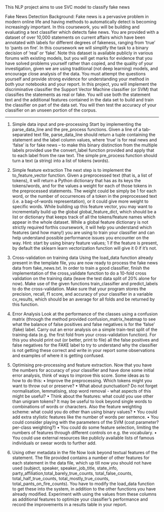 This NLP project aims to use SVC model to classify fake news

Fake News Detection
Background: Fake news is a pervasive problem in modern online life and having methods to
automatically detect is becoming increasingly important. In this coursework, you will be building and
evaluating a text classifier which detects fake news. You are provided with a dataset of over 10,000
statements on current affairs which have been annotated with labels for different degrees of fakeness,
ranging from ‘true’ to ‘pants on fire’. In this coursework we will simplify the task to a binary decision
of ‘real’ or ‘fake’.
Note this dataset is available publicly in various forums with existing models, but you will get marks
for evidence that you have solved problems yourself rather than copied, and the quality of your
investigation, given we are using traditional (not deep learning) models, and encourage close analysis
of the data. You must attempt the questions yourself and provide strong evidence for understanding
your method in both your notebooks and your report.
In this project, you will implement the discriminative classifier the Support Vector Machine
classifier (or SVM) that classifies the statements as real or fake. You will use both the statement text
and the additional features contained in the data set to build and train the classifier on part of the
data set. You will then test the accuracy of your classifier on an unseen portion of the corpus.

-------------------------

1. Simple data input and pre-processing Start by implementing the parse_data_line and
the pre_process functions. Given a line of a tab-separated text file, parse_data_line should return a
tuple containing the statement and the label column values, where ‘true’ is for real news and ‘false’ is
for fake news – to make this binary distinction from the multiple labels provided use the convert_label
function provided and apply that to each label from the raw text. The simple pre_process function
should turn a text (a string) into a list of tokens (words).

2. Simple feature extraction The next step is to implement the to_feature_vector function.
Given a preprocessed text (that is, a list of tokens), it will return a Python dictionary that has as its
keys the tokens/words, and for the values a weight for each of those tokens in the preprocessed
statements. The weight could be simply be 1 for each word, or the number of occurrences of a token
in the preprocessed text (i.e. a bag-of-words representation), or it could give more weight to specific
words. 
While building up this feature vector, you may want to incrementally build up the global
global_feature_dict, which should be a list or dictionary that keeps track of all the tokens/feature
names which appear in the whole dataset. While a global feature dictionary is not strictly required forthis coursework, it will help you understand which features (and how many!) you are using to train
your classifier and can help understand possible performance issues you encounter on the way.
Hint: start by using binary feature values; 1 if the feature is present, by default the sklearn learn
vectorization function will give it 0 if it’s not.

3. Cross-validation on training data Using the load_data function already present in the
template file, you are now ready to process the fake news data from fake_news.txt. In order to train
a good classifier, finish the implementation of the cross_validate function to do a 10-fold cross
validation on the training data (leave the test data split of 20% alone for now). Make use of the given
functions train_classifier and predict_labels to do the cross-validation. Make sure that your program
stores the precision, recall, f1 score, and accuracy of your classifier in a variable cv_results, which
should be an average for all folds and be returned by this function.

4. Error Analysis Look at the performance of the classes using a confusion matrix (through
the method provided confusion_matrix_heatmap to see what the balance of false positives and false
negatives is for the ‘false’ (fake) label. Carry out an error analysis on a simple train-test split of the
training data (e.g. the first fold from your cross-validation function). For this you should print out (or
better, print to file) all the false positives and false negatives for the FAKE label to try to understand
why the classifier is not getting these correct and write in your report some observations and examples
of where it is getting confused.

5. Optimising pre-processing and feature extraction. Now that you have the numbers for
accuracy of your classifier and have done some initial error analysis, think of ways to improve this
score. Some ideas as to how to do this:
• Improve the preprocessing. Which tokens might you want to throw out or preserve?
• What about punctuation? Do not forget normalisation, lemmatising, stop word removal - what
aspects of this might be useful?
• Think about the features: what could you use other than unigram tokens? It may be useful to
look beyond single words to combinations of words or characters. Also the feature weighting scheme:
what could you do other than using binary values?
• You could add extra stylistic features like the number of words per sentence.
• You could consider playing with the parameters of the SVM (cost parameter? per-class
weighting?)
• You could do some feature selection, limiting the numbers of features through different controls
on e.g. the vocabulary.
• You could use external resources like publicly available lists of famous individuals or swear words
to further add.

6. Using other metadata in the file Now look beyond textual features of the statement.
The file provided contains a number of other features for each statement in the data file, which up till
now you should not have used (subject, speaker, speaker_job_title, state_info, party_affiliation,total_barely_true_counts, total_false_counts, total_half_true_counts, total_mostly_true_counts,
total_pants_on_fire_counts). You have to modify the load_data function to get these into the system,
in addition to the other functions you have already modified.
Experiment with using the values from these columns as additional features to optimize your
classifier’s performance and record the improvements in a results table in your report. 
